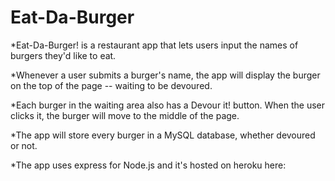 # Eat-Da-Burger

*Eat-Da-Burger! is a restaurant app that lets users input the names of burgers they'd like to eat.

*Whenever a user submits a burger's name, the app will display the burger on the top of the page -- waiting to be devoured.

*Each burger in the waiting area also has a Devour it! button. When the user clicks it, the burger will move to the middle of the page.

*The app will store every burger in a MySQL database, whether devoured or not.

*The app uses express for Node.js and it's hosted on heroku here:
